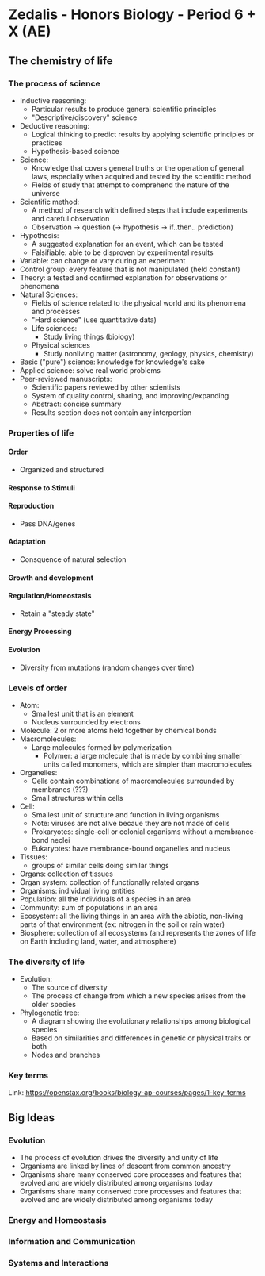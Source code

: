 # Zedalis - Honors Biology - Period 6 + X (AE)

## The chemistry of life

### The process of science

- Inductive reasoning:
    - Particular results to produce general scientific principles
    - "Descriptive/discovery" science
- Deductive reasoning:
    - Logical thinking to predict results by applying scientific principles or practices
    - Hypothesis-based science
- Science:
    - Knowledge that covers general truths or the operation of general laws, especially when acquired and tested by the scientific method
    - Fields of study that attempt to comprehend the nature of the universe
- Scientific method:
    - A method of research with defined steps that include experiments and careful observation
    - Observation -> question (-> hypothesis -> if..then.. prediction)
- Hypothesis:
    - A suggested explanation for an event, which can be tested
    - Falsifiable: able to be disproven by experimental results
- Variable: can change or vary during an experiment
- Control group: every feature that is not manipulated (held constant)
- Theory: a tested and confirmed explanation for observations or phenomena
- Natural Sciences:
    - Fields of science related to the physical world and its phenomena and processes
    - "Hard science" (use quantitative data)
    - Life sciences:
        - Study living things (biology)
    - Physical sciences
        - Study nonliving matter (astronomy, geology, physics, chemistry)
- Basic ("pure") science: knowledge for knowledge's sake
- Applied science: solve real world problems
- Peer-reviewed manuscripts:
    - Scientific papers reviewed by other scientists
    - System of quality control, sharing, and improving/expanding
    - Abstract: concise summary
    - Results section does not contain any interpertion

### Properties of life

#### Order
- Organized and structured
#### Response to Stimuli
#### Reproduction
- Pass DNA/genes
#### Adaptation
- Consquence of natural selection
#### Growth and development
#### Regulation/Homeostasis
- Retain a "steady state"
#### Energy Processing
#### Evolution
- Diversity from mutations (random changes over time)

### Levels of order

- Atom:
    - Smallest unit that is an element
    - Nucleus surrounded by electrons
- Molecule: 2 or more atoms held together by chemical bonds
- Macromolecules:
    - Large molecules formed by polymerization
        - Polymer: a large molecule that is made by combining smaller units called monomers, which are simpler than macromolecules
- Organelles:
    - Cells contain combinations of macromolecules surrounded by membranes (???)
    - Small structures within cells
- Cell:
    - Smallest unit of structure and function in living organisms
    - Note: viruses are not alive becaue they are not made of cells
    - Prokaryotes: single-cell or colonial organisms without a membrance-bond neclei
    - Eukaryotes: have membrance-bound organelles and nucleus
- Tissues:
    - groups of similar cells doing similar things
- Organs: collection of tissues
- Organ system: collection of functionally related organs
- Organisms: individual living entities
- Population: all the individuals of a species in an area
- Community: sum of populations in an area
- Ecosystem: all the living things in an area with the abiotic, non-living parts of that environment (ex: nitrogen in the soil or rain water)
- Biosphere: collection of all ecosystems (and represents the zones of life on Earth including land, water, and atmosphere)

### The diversity of life

- Evolution:
    - The source of diversity
    - The process of change from which a new species arises from the older species
- Phylogenetic tree:
    - A diagram showing the evolutionary relationships among biological species
    - Based on similarities and differences in genetic or physical traits or both
    - Nodes and branches

### Key terms

Link: https://openstax.org/books/biology-ap-courses/pages/1-key-terms

## Big Ideas

### Evolution

- The process of evolution drives the diversity and unity of life
- Organisms are linked by lines of descent from common ancestry
- Organisms share many conserved core processes and features that evolved and are widely distributed among organisms today
- Organisms share many conserved core processes and features that evolved and are widely distributed among organisms today



### Energy and Homeostasis
### Information and Communication
### Systems and Interactions
